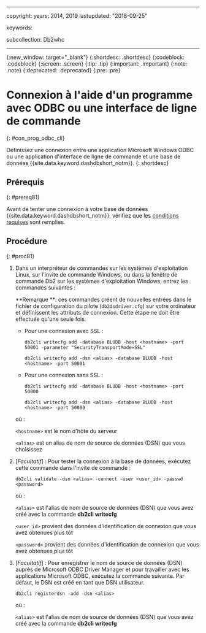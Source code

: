 ﻿---

copyright:
  years: 2014, 2019
lastupdated: "2018-09-25"

keywords:

subcollection: Db2whc

---

<!-- Attribute definitions --> 
{:new_window: target="_blank"}
{:shortdesc: .shortdesc}
{:codeblock: .codeblock}
{:screen: .screen}
{:tip: .tip}
{:important: .important}
{:note: .note}
{:deprecated: .deprecated}
{:pre: .pre}

# Connexion à l'aide d'un programme avec ODBC ou une interface de ligne de commande
{: #con_prog_odbc_cli}

Définissez une connexion entre une application Microsoft Windows ODBC ou une application d'interface de ligne de commande et une base de données {{site.data.keyword.dashdbshort_notm}}.
{: shortdesc}

## Prérequis
{: #prereq81}

Avant de tenter une connexion à votre base de données {{site.data.keyword.dashdbshort_notm}}, vérifiez que les [conditions requises](/docs/services/Db2whc/connecting/connecting.html#prereqs) sont remplies.

<!-- Before you can connect to your database, you must perform the following steps:

- [Verify prerequisites](prereqs.html), including installing driver packages, configuring your local environment, and downloading SSL certificates (if needed)
- Collect [connection information](credentials.html), including database details such as host name and port numbers, and connection credentials such as user ID and password -->

## Procédure
{: #proc81}

1. Dans un interpréteur de commandes sur les systèmes d'exploitation Linux, sur l'invite de commande Windows, ou dans la fenêtre de commande Db2 sur les systèmes d'exploitation Windows, entrez les commandes suivantes :

   **Remarque **: ces commandes créent de nouvelles entrées dans le fichier de configuration du pilote (`db2dsdriver.cfg`) sur votre ordinateur et définissent les attributs de connexion. Cette étape ne doit être effectuée qu'une seule fois.
   
   - Pour une connexion avec SSL :

     `db2cli writecfg add -database BLUDB -host <hostname> -port 50001 -parameter "SecurityTransportMode=SSL"`

     `db2cli writecfg add -dsn <alias> -database BLUDB -host <hostname> -port 50001`

   - Pour une connexion sans SSL :

     `db2cli writecfg add -database BLUDB -host <hostname> -port 50000`

     `db2cli writecfg add -dsn <alias> -database BLUDB -host <hostname> -port 50000`

   où :

   `<hostname>` est le nom d'hôte du serveur

   `<alias>` est un alias de nom de source de données (DSN) que vous choisissez
    
2. [*Facultatif*] : Pour tester la connexion à la base de données, exécutez cette commande dans l'invite de commande :

   `db2cli validate -dsn <alias> -connect -user <user_id> -passwd <password>`

   où :

   `<alias>` est l'alias de nom de source de données (DSN) que vous avez créé avec la commande **db2cli writecfg**

   `<user_id>` provient des données d'identification de connexion que vous avez obtenues plus tôt

   `<password>` provient des données d'identification de connexion que vous avez obtenues plus tôt

3. [*Facultatif*] : Pour enregistrer le nom de source de données (DSN) auprès de Microsoft ODBC Driver Manager et pour travailler avec les applications Microsoft ODBC, exécutez la commande suivante. Par défaut, le DSN est créé en tant que DSN utilisateur.

   `db2cli registerdsn -add -dsn <alias>`

   où :
        
   `<alias>` est l'alias de nom de source de données (DSN) que vous avez créé avec la commande **db2cli writecfg**



